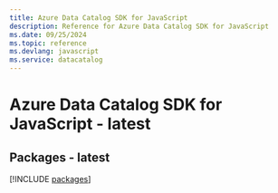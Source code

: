 ```yaml
---
title: Azure Data Catalog SDK for JavaScript
description: Reference for Azure Data Catalog SDK for JavaScript
ms.date: 09/25/2024
ms.topic: reference
ms.devlang: javascript
ms.service: datacatalog
---
```

# Azure Data Catalog SDK for JavaScript - latest
## Packages - latest
[!INCLUDE [packages](data-catalog-index.md)]